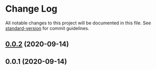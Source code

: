 # Change Log

All notable changes to this project will be documented in this file. See [standard-version](https://github.com/conventional-changelog/standard-version) for commit guidelines.

<a name="0.0.2"></a>
## [0.0.2](https://github.com/hriverahdez/greeter/compare/v0.0.1...v0.0.2) (2020-09-14)



<a name="0.0.1"></a>
## 0.0.1 (2020-09-14)
